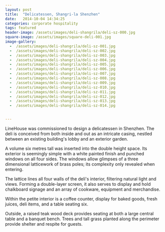 ```yaml
---
layout: post
title:  "Delicatessen, Shangri-la Shenzhen"
date:   2014-10-04 14:34:25
categories: corporate hospitality
tags: featured
header-image: /assets/images/deli-shangrila/deli-sz-000.jpg
square-image: /assets/images/square-deli-001.jpg
image-gallery:
  -  /assets/images/deli-shangrila/deli-sz-001.jpg
  -  /assets/images/deli-shangrila/deli-sz-002.jpg
  -  /assets/images/deli-shangrila/deli-sz-003.jpg
  -  /assets/images/deli-shangrila/deli-sz-004.jpg
  -  /assets/images/deli-shangrila/deli-sz-005.jpg
  -  /assets/images/deli-shangrila/deli-sz-006.jpg
  -  /assets/images/deli-shangrila/deli-sz-007.jpg
  -  /assets/images/deli-shangrila/deli-sz-008.jpg
  -  /assets/images/deli-shangrila/deli-sz-009.jpg
  -  /assets/images/deli-shangrila/deli-sz-010.jpg
  -  /assets/images/deli-shangrila/deli-sz-011.jpg
  -  /assets/images/deli-shangrila/deli-sz-012.jpg
  -  /assets/images/deli-shangrila/deli-sz-013.jpg
  -  /assets/images/deli-shangrila/deli-sz-014.jpg  
  

---
```

LineHouse was commissioned to design a delicatessen in Shenzhen. The deli is conceived from both inside and out as an intricate casing, nestled between an existing building's lobby and an exterior garden.

A volume six metres tall was inserted into the double height space. Its exterior is seemingly simple with a white painted finish and punched windows on all four sides. The windows allow glimpses of a three dimensional latticework of brass poles; its complexity only revealed when entering.

The lattice lines all four walls of the deli's interior, filtering natural light and views. Forming a double-layer screen, it also serves to display and hold chalkboard signage and an array of cookware, equipment and merchandise.

Within the petite interior is a coffee counter, display for baked goods, fresh juices, deli items, and a table seating six.

Outside, a raised teak wood deck provides seating at both a large central table and a banquet bench. Trees and tall grass planted along the perimeter provide shelter and respite for guests.